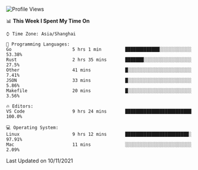 <!--START_SECTION:waka-->
![Profile Views](http://img.shields.io/badge/Profile%20Views-2-blue)

📊 **This Week I Spent My Time On** 

```text
⌚︎ Time Zone: Asia/Shanghai

💬 Programming Languages: 
Go                       5 hrs 1 min         █████████████░░░░░░░░░░░░   53.38% 
Rust                     2 hrs 35 mins       ███████░░░░░░░░░░░░░░░░░░   27.5% 
Other                    41 mins             █░░░░░░░░░░░░░░░░░░░░░░░░   7.41% 
JSON                     33 mins             █░░░░░░░░░░░░░░░░░░░░░░░░   5.86% 
Makefile                 20 mins             █░░░░░░░░░░░░░░░░░░░░░░░░   3.56%

🔥 Editors: 
VS Code                  9 hrs 24 mins       █████████████████████████   100.0%

💻 Operating System: 
Linux                    9 hrs 12 mins       ████████████████████████░   97.91% 
Mac                      11 mins             ░░░░░░░░░░░░░░░░░░░░░░░░░   2.09%

```


 Last Updated on 10/11/2021
<!--END_SECTION:waka-->

